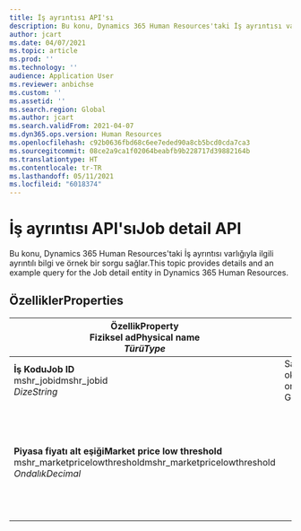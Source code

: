 ```yaml
---
title: İş ayrıntısı API'sı
description: Bu konu, Dynamics 365 Human Resources'taki İş ayrıntısı varlığıyla ilgili ayrıntılı bilgi ve örnek bir sorgu sağlar.
author: jcart
ms.date: 04/07/2021
ms.topic: article
ms.prod: ''
ms.technology: ''
audience: Application User
ms.reviewer: anbichse
ms.custom: ''
ms.assetid: ''
ms.search.region: Global
ms.author: jcart
ms.search.validFrom: 2021-04-07
ms.dyn365.ops.version: Human Resources
ms.openlocfilehash: c92b0636fbd68c6ee7eded90a8cb5bcd0cda7ca3
ms.sourcegitcommit: 08ce2a9ca1f02064beabfb9b228717d39882164b
ms.translationtype: HT
ms.contentlocale: tr-TR
ms.lasthandoff: 05/11/2021
ms.locfileid: "6018374"
---
```

# <a name="job-detail-api"></a><span data-ttu-id="c3788-103">İş ayrıntısı API'sı</span><span class="sxs-lookup"><span data-stu-id="c3788-103">Job detail API</span></span>

<span data-ttu-id="c3788-104">Bu konu, Dynamics 365 Human Resources'taki İş ayrıntısı varlığıyla ilgili ayrıntılı bilgi ve örnek bir sorgu sağlar.</span><span class="sxs-lookup"><span data-stu-id="c3788-104">This topic provides details and an example query for the Job detail entity in Dynamics 365 Human Resources.</span></span>

## <a name="properties"></a><span data-ttu-id="c3788-105">Özellikler</span><span class="sxs-lookup"><span data-stu-id="c3788-105">Properties</span></span>

| <span data-ttu-id="c3788-106">Özellik</span><span class="sxs-lookup"><span data-stu-id="c3788-106">Property</span></span><br><span data-ttu-id="c3788-107">**Fiziksel ad**</span><span class="sxs-lookup"><span data-stu-id="c3788-107">**Physical name**</span></span><br><span data-ttu-id="c3788-108">**_Türü_**</span><span class="sxs-lookup"><span data-stu-id="c3788-108">**_Type_**</span></span> | <span data-ttu-id="c3788-109">Kullan</span><span class="sxs-lookup"><span data-stu-id="c3788-109">Use</span></span> | <span data-ttu-id="c3788-110">Tanım</span><span class="sxs-lookup"><span data-stu-id="c3788-110">Description</span></span> |
| --- | --- | --- |
| <span data-ttu-id="c3788-111">**İş Kodu**</span><span class="sxs-lookup"><span data-stu-id="c3788-111">**Job ID**</span></span><br><span data-ttu-id="c3788-112">mshr_jobid</span><span class="sxs-lookup"><span data-stu-id="c3788-112">mshr_jobid</span></span><br><span data-ttu-id="c3788-113">*Dize*</span><span class="sxs-lookup"><span data-stu-id="c3788-113">*String*</span></span> | <span data-ttu-id="c3788-114">Salt okunur</span><span class="sxs-lookup"><span data-stu-id="c3788-114">Read-only</span></span><br><span data-ttu-id="c3788-115">Gerekli</span><span class="sxs-lookup"><span data-stu-id="c3788-115">Required</span></span> | <span data-ttu-id="c3788-116">Bir iş için benzersiz kimlik.</span><span class="sxs-lookup"><span data-stu-id="c3788-116">Unique ID for a job.</span></span> |
| <span data-ttu-id="c3788-117">**Piyasa fiyatı alt eşiği**</span><span class="sxs-lookup"><span data-stu-id="c3788-117">**Market price low threshold**</span></span><br><span data-ttu-id="c3788-118">mshr_marketpricelowthreshold</span><span class="sxs-lookup"><span data-stu-id="c3788-118">mshr_marketpricelowthreshold</span></span><br><span data-ttu-id="c3788-119">*Ondalık*</span><span class="sxs-lookup"><span data-stu-id="c3788-119">*Decimal*</span></span> | | <span data-ttu-id="c3788-120">Pozisyonu benzersiz olarak tanımlamak için sistem tarafından oluşturulan GUID değeri.</span><span class="sxs-lookup"><span data-stu-id="c3788-120">A system-generated GUID value to uniquely identify the position.</span></span>  |
